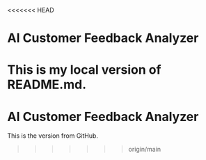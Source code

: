 <<<<<<< HEAD
# AI Customer Feedback Analyzer  
This is my local version of README.md.
=======
# AI Customer Feedback Analyzer  
This is the version from GitHub.
>>>>>>> origin/main
